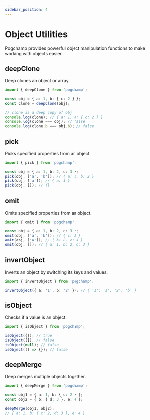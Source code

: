 ```yaml
---
sidebar_position: 4
---
```


# Object Utilities

Pogchamp provides powerful object manipulation functions to make working with objects easier.

## deepClone

Deep clones an object or array.

```typescript
import { deepClone } from 'pogchamp';

const obj = { a: 1, b: { c: 2 } };
const clone = deepClone(obj);

// clone is a deep copy of obj
console.log(clone); // { a: 1, b: { c: 2 } }
console.log(clone === obj); // false
console.log(clone.b === obj.b); // false
```

## pick

Picks specified properties from an object.

```typescript
import { pick } from 'pogchamp';

const obj = { a: 1, b: 2, c: 3 };
pick(obj, ['a', 'b']); // { a: 1, b: 2 }
pick(obj, ['a']); // { a: 1 }
pick(obj, []); // {}
```

## omit

Omits specified properties from an object.

```typescript
import { omit } from 'pogchamp';

const obj = { a: 1, b: 2, c: 3 };
omit(obj, ['a', 'b']); // { c: 3 }
omit(obj, ['a']); // { b: 2, c: 3 }
omit(obj, []); // { a: 1, b: 2, c: 3 }
```

## invertObject

Inverts an object by switching its keys and values.

```typescript
import { invertObject } from 'pogchamp';

invertObject({ a: '1', b: '2' }); // { '1': 'a', '2': 'b' }
```

## isObject

Checks if a value is an object.

```typescript
import { isObject } from 'pogchamp';

isObject({}); // true
isObject([]); // false
isObject(null); // false
isObject(() => {}); // false
```

## deepMerge

Deep merges multiple objects together.

```typescript
import { deepMerge } from 'pogchamp';

const obj1 = { a: 1, b: { c: 2 } };
const obj2 = { b: { d: 3 }, e: 4 };

deepMerge(obj1, obj2);
// { a: 1, b: { c: 2, d: 3 }, e: 4 }
``` 